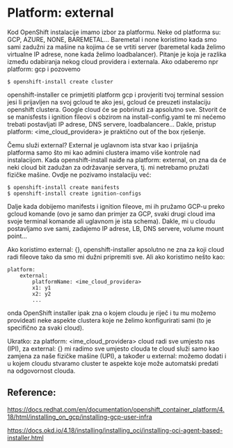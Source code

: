 # Platform: external

Kod OpenShift instalacije imamo izbor za platformu. Neke od platforma su: GCP, AZURE, NONE, BAREMETAL...
Baremetal i none koristimo kada smo sami zadužni za mašine na kojima će se vrtiti server (baremetal kada želimo virtualne IP adrese, none kada želimo loadbalancer). Pitanje je koja je razlika između odabiranja nekog cloud providera i externala. Ako odaberemo npr platform: gcp i pozovemo

    $ openshift-install create cluster

openshift-installer ce primjetiti platform gcp i provjeriti tvoj terminal session jesi li prijavljen na svoj gcloud te ako jesi, gcloud će preuzeti instalaciju openshift clustera. Google cloud će se pobrinuti za apsolutno sve. Stvorit će se manisfests i ignition fileovi s obzirom na install-config.yaml te mi nećemo trebati postavljati IP adrese, DNS servere, loadbalancere... Dakle, pristup platform: <ime_cloud_providera> je praktično out of the box rješenje.

Čemu služi external? External je uglavnom ista stvar kao i prijašnja platforma samo što mi kao admini clustera imamo više kontrole nad instalacijom. Kada openshift-install naiđe na platform: external, on zna da će neki cloud bit zadužan za održavanje servera, tj. mi netrebamo pružati fizičke mašine. Ovdje ne pozivamo instalaciju već:

    $ openshift-install create manifests
    $ openshift-install create ignition-configs

Dalje kada dobijemo manifests i ignition fileove, mi ih pružamo GCP-u preko gcloud komande (ovo je samo dan primjer za GCP, svaki drugi cloud ima svoje terminal komande ali uglavnom je ista schema). Dakle, mi u cloudu postavljamo sve sami, zadajemo IP adrese, LB, DNS servere, volume mount point...

Ako koristimo external: {}, openshift-installer apsolutno ne zna za koji cloud radi fileove tako da smo mi dužni pripremiti sve.
Ali ako koristimo nešto kao:

    platform:
        external:
            platformName: <ime_cloud_providera> 
            x1: y1
            x2: y2
            ...

onda OpenShift installer ipak zna o kojem cloudu je riječ i tu mu možemo provideati neke aspekte clustera koje ne želimo konfigurirati sami (to je specifično za svaki cloud).

Ukratko: za platform: <ime_cloud_providera> cloud radi sve umjesto nas (IPI), za external: {} mi radimo sve umjesto clouda te cloud služi samo kao zamjena za naše fizičke mašine (UPI), a također u external: možemo dodati i u kojem cloudu stvaramo cluster te aspekte koje može automatski predati na odgovornost clouda.

## Reference: 
https://docs.redhat.com/en/documentation/openshift_container_platform/4.18/html/installing_on_gcp/installing-gcp-user-infra

https://docs.okd.io/4.18/installing/installing_oci/installing-oci-agent-based-installer.html